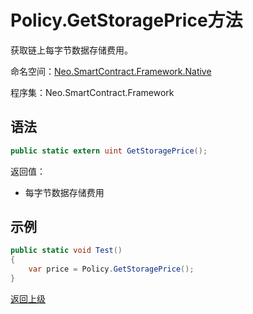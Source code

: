 # Policy.GetStoragePrice方法

获取链上每字节数据存储费用。

命名空间：[Neo.SmartContract.Framework.Native](../../native.md)

程序集：Neo.SmartContract.Framework

## 语法

```c#
public static extern uint GetStoragePrice();
```

返回值：

- 每字节数据存储费用

## 示例

```c#
public static void Test()
{
    var price = Policy.GetStoragePrice();
}
```
[返回上级](../Policy.md)

